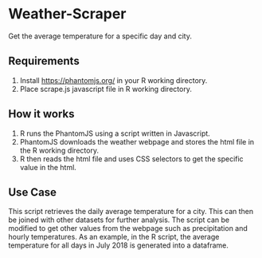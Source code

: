 # Weather-Scraper
Get the average temperature for a specific day and city.


## Requirements
1. Install https://phantomjs.org/ in your R working directory.
2. Place scrape.js javascript file in R working directory.

## How it works
1. R runs the PhantomJS using a script written in Javascript.
2. PhantomJS downloads the weather webpage and stores the html file in the R working directory.
3. R then reads the html file and uses CSS selectors to get the specific value in the html.

## Use Case
This script retrieves the daily average temperature for a city. This can then be joined with other datasets for further analysis. The script can be modified to get other values from the webpage such as precipitation and hourly temperatures. As an example, in the R script, the average temperature for all days in July 2018 is generated into a dataframe.
